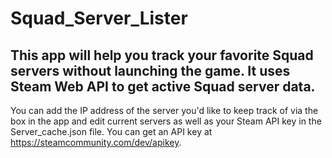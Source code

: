 # Squad_Server_Lister
## This app will help you track your favorite Squad servers without launching the game. It uses Steam Web API to get active Squad server data.
You can add the IP address of the server you'd like to keep track of via the box in the app and edit current servers as well as your Steam API key in the Server_cache.json file. You can get an API key at https://steamcommunity.com/dev/apikey.
